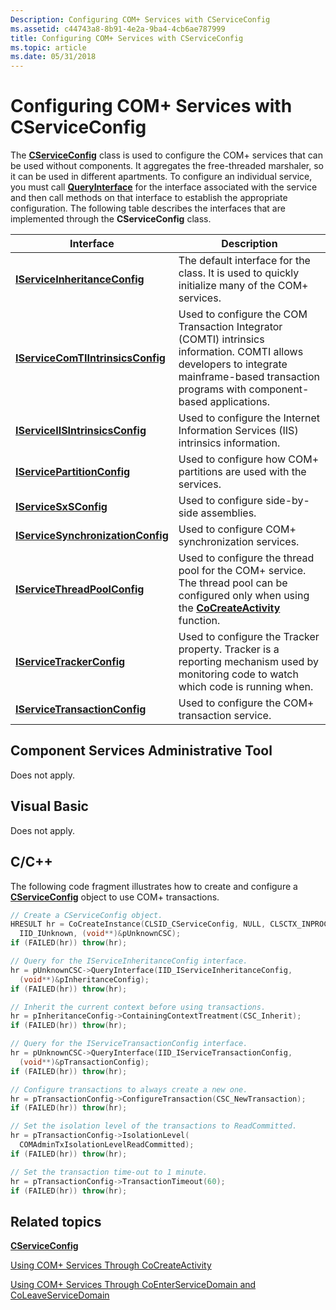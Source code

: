 ```yaml
---
Description: Configuring COM+ Services with CServiceConfig
ms.assetid: c44743a8-8b91-4e2a-9ba4-4cb6ae787999
title: Configuring COM+ Services with CServiceConfig
ms.topic: article
ms.date: 05/31/2018
---
```


# Configuring COM+ Services with CServiceConfig

The [**CServiceConfig**](cserviceconfig.md) class is used to configure the COM+ services that can be used without components. It aggregates the free-threaded marshaler, so it can be used in different apartments. To configure an individual service, you must call [**QueryInterface**](/windows/desktop/api/unknwn/nf-unknwn-iunknown-queryinterface(q)) for the interface associated with the service and then call methods on that interface to establish the appropriate configuration. The following table describes the interfaces that are implemented through the **CServiceConfig** class.



| Interface                                                                         | Description                                                                                                                                                                                              |
|-----------------------------------------------------------------------------------|----------------------------------------------------------------------------------------------------------------------------------------------------------------------------------------------------------|
| [**IServiceInheritanceConfig**](/windows/desktop/api/ComSvcs/nn-comsvcs-iserviceinheritanceconfig)<br/>         | The default interface for the class. It is used to quickly initialize many of the COM+ services.<br/>                                                                                              |
| [**IServiceComTIIntrinsicsConfig**](/windows/desktop/api/ComSvcs/nn-comsvcs-iservicecomtiintrinsicsconfig)<br/> | Used to configure the COM Transaction Integrator (COMTI) intrinsics information. COMTI allows developers to integrate mainframe-based transaction programs with component-based applications.<br/> |
| [**IServiceIISIntrinsicsConfig**](/windows/desktop/api/ComSvcs/nn-comsvcs-iserviceiisintrinsicsconfig)<br/>     | Used to configure the Internet Information Services (IIS) intrinsics information.<br/>                                                                                                             |
| [**IServicePartitionConfig**](/windows/desktop/api/ComSvcs/nn-comsvcs-iservicepartitionconfig)<br/>             | Used to configure how COM+ partitions are used with the services.<br/>                                                                                                                             |
| [**IServiceSxSConfig**](/windows/desktop/api/ComSvcs/nn-comsvcs-iservicesxsconfig)<br/>                         | Used to configure side-by-side assemblies.<br/>                                                                                                                                                    |
| [**IServiceSynchronizationConfig**](/windows/desktop/api/ComSvcs/nn-comsvcs-iservicesynchronizationconfig)<br/> | Used to configure COM+ synchronization services.<br/>                                                                                                                                              |
| [**IServiceThreadPoolConfig**](/windows/desktop/api/ComSvcs/nn-comsvcs-iservicethreadpoolconfig)<br/>           | Used to configure the thread pool for the COM+ service. The thread pool can be configured only when using the [**CoCreateActivity**](/windows/desktop/api/ComSvcs/nf-comsvcs-cocreateactivity) function.<br/>                          |
| [**IServiceTrackerConfig**](/windows/desktop/api/ComSvcs/nn-comsvcs-iservicetrackerconfig)<br/>                 | Used to configure the Tracker property. Tracker is a reporting mechanism used by monitoring code to watch which code is running when.<br/>                                                         |
| [**IServiceTransactionConfig**](/windows/desktop/api/ComSvcs/nn-comsvcs-iservicetransactionconfig)<br/>         | Used to configure the COM+ transaction service.<br/>                                                                                                                                               |



 

## Component Services Administrative Tool

Does not apply.

## Visual Basic

Does not apply.

## C/C++

The following code fragment illustrates how to create and configure a [**CServiceConfig**](cserviceconfig.md) object to use COM+ transactions.


```C++
// Create a CServiceConfig object.
HRESULT hr = CoCreateInstance(CLSID_CServiceConfig, NULL, CLSCTX_INPROC_SERVER, 
  IID_IUnknown, (void**)&pUnknownCSC);
if (FAILED(hr)) throw(hr);

// Query for the IServiceInheritanceConfig interface.
hr = pUnknownCSC->QueryInterface(IID_IServiceInheritanceConfig, 
  (void**)&pInheritanceConfig);
if (FAILED(hr)) throw(hr);

// Inherit the current context before using transactions.
hr = pInheritanceConfig->ContainingContextTreatment(CSC_Inherit);
if (FAILED(hr)) throw(hr);

// Query for the IServiceTransactionConfig interface.
hr = pUnknownCSC->QueryInterface(IID_IServiceTransactionConfig, 
  (void**)&pTransactionConfig);
if (FAILED(hr)) throw(hr);

// Configure transactions to always create a new one.
hr = pTransactionConfig->ConfigureTransaction(CSC_NewTransaction);
if (FAILED(hr)) throw(hr);

// Set the isolation level of the transactions to ReadCommitted.
hr = pTransactionConfig->IsolationLevel( 
  COMAdminTxIsolationLevelReadCommitted);
if (FAILED(hr)) throw(hr);

// Set the transaction time-out to 1 minute.
hr = pTransactionConfig->TransactionTimeout(60);
if (FAILED(hr)) throw(hr);

```



## Related topics

<dl> <dt>

[**CServiceConfig**](cserviceconfig.md)
</dt> <dt>

[Using COM+ Services Through CoCreateActivity](using-com--services-through-cocreateactivity.md)
</dt> <dt>

[Using COM+ Services Through CoEnterServiceDomain and CoLeaveServiceDomain](using-com--services-through-coenterservicedomain-and-coleaveservicedomain.md)
</dt> </dl>

 

